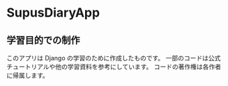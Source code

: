 # SupusDiaryApp
## 学習目的での制作
このアプリは Django の学習のために作成したものです。
一部のコードは公式チュートリアルや他の学習資料を参考にしています。
コードの著作権は各作者に帰属します。
